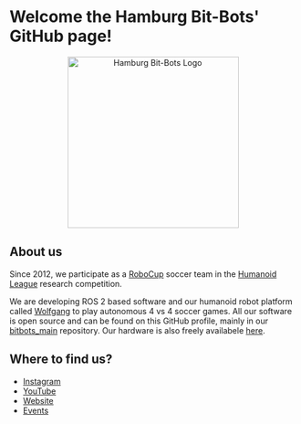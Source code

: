 # Welcome the Hamburg Bit-Bots' GitHub page!

<p align="center">
  <img alt="Hamburg Bit-Bots Logo" src="https://github.com/bit-bots/.github/assets/34797331/9e2d95a2-3e50-44e4-a3d3-ea79b1d9a2c7" width="300" />
</p>

## About us

Since 2012, we participate as a [RoboCup](https://www.robocup.org/) soccer team in the [Humanoid League](https://humanoid.robocup.org/) research competition.

We are developing ROS 2 based software and our humanoid robot platform called [Wolfgang](https://www.researchgate.net/publication/352777711_Wolfgang-OP_A_Robust_Humanoid_Robot_Platform_for_Research_and_Competitions) to play autonomous 4 vs 4 soccer games.
All our software is open source and can be found on this GitHub profile, mainly in our [bitbots_main](https://github.com/bit-bots/bitbots_main) repository.
Our hardware is also freely availabele [here](https://github.com/bit-bots/bitbots_hardware/).

## Where to find us?

- [Instagram](https://www.instagram.com/hhbitbots/)
- [YouTube](https://www.youtube.com/user/HamburgBitBots)
- [Website](https://robocup.informatik.uni-hamburg.de/en/contact/)
- [Events](https://robocup.informatik.uni-hamburg.de/en/events/)
